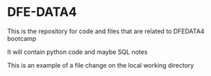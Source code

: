 # DFE-DATA4

This is the repository for code and files that are related to DFEDATA4 bootcamp

It will contain python code and maybe SQL notes

This is an example of a file change on the local working directory
